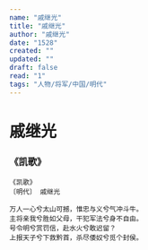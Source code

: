 ```yaml
---
name: "戚继光"
title: "戚继光"
author: "戚继光"
date: "1528"
created: ""
updated: ""
draft: false
read: "1"
tags: "人物/将军/中国/明代"
---
```


# 戚继光

### 《凯歌》

```
《凯歌》
〔明代〕 戚继光

万人一心兮太山可撼，惟忠与义兮气冲斗牛。
主将亲我兮胜如父母，干犯军法兮身不自由。
号令明兮赏罚信，赴水火兮敢迟留？
上报天子兮下救黔首，杀尽倭奴兮觅个封侯。
```
